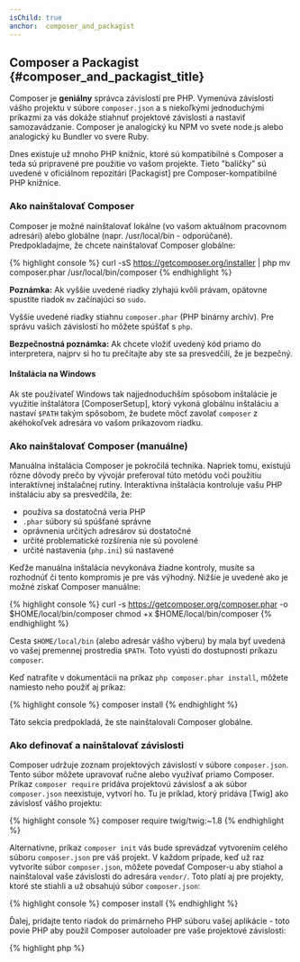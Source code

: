 ```yaml
---
isChild: true
anchor:  composer_and_packagist
---
```


## Composer a Packagist {#composer_and_packagist_title}

Composer je **geniálny** správca závislostí pre PHP. Vymenúva závislosti vášho projektu v súbore `composer.json` a s niekoľkými jednoduchými príkazmi za vás dokáže stiahnuť projektové závislosti a nastaviť samozavádzanie. Composer je analogický ku NPM vo svete node.js alebo analogický ku Bundler vo svere Ruby.

Dnes existuje už mnoho PHP knižníc, ktoré sú kompatibilné s Composer a teda sú pripravené pre použitie vo vašom projekte. Tieto "balíčky" sú uvedené v oficiálnom repozitári [Packagist] pre Composer-kompatibilné PHP knižnice.

### Ako nainštalovať Composer

Composer je možné nainštalovať lokálne (vo vašom aktuálnom pracovnom adresári) alebo globálne (napr. /usr/local/bin - odporúčané).
Predpokladajme, že chcete nainštalovať Composer globálne:

{% highlight console %}
curl -sS https://getcomposer.org/installer | php
mv composer.phar /usr/local/bin/composer
{% endhighlight %}

**Poznámka:** Ak vyššie uvedené riadky zlyhajú kvôli právam, opätovne spustite riadok `mv` začínajúci so `sudo`.

Vyššie uvedené riadky stiahnu `composer.phar` (PHP binárny archív). Pre správu vašich závislostí ho môžete spúšťať s `php`.

**Bezpečnostná poznámka:** Ak chcete vložiť uvedený kód priamo do interpretera, najprv si ho tu prečítajte aby ste sa presvedčili, že je bezpečný.

#### Inštalácia na Windows

Ak ste používateľ Windows tak najjednoduchším spôsobom inštalácie je využitie inštalátora [ComposerSetup], ktorý vykoná globálnu inštaláciu a nastaví `$PATH` takým spôsobom, že budete môcť zavolať `composer` z akéhokoľvek adresára vo vašom príkazovom riadku.

### Ako nainštalovať Composer (manuálne)

Manuálna inštalácia Composer je pokročilá technika. Napriek tomu, existujú rôzne dôvody prečo by vývojár preferoval túto metódu voči použitiu interaktívnej inštalačnej rutiny. Interaktívna inštalácia kontroluje vašu PHP inštaláciu aby sa presvedčila, že:

- používa sa dostatočná veria PHP
- `.phar` súbory sú spúšťané správne
- oprávnenia určitých adresárov sú dostatočné
- určité problematické rozšírenia nie sú povolené
- určité nastavenia (`php.ini`) sú nastavené 

Keďže manuálna inštalácia nevykonáva žiadne kontroly, musíte sa rozhodnúť či tento kompromis je pre vás výhodný. Nižšie je uvedené ako je možné získať Composer manuálne:

{% highlight console %}
curl -s https://getcomposer.org/composer.phar -o $HOME/local/bin/composer
chmod +x $HOME/local/bin/composer
{% endhighlight %}

Cesta `$HOME/local/bin` (alebo adresár vášho výberu) by mala byť uvedená vo vašej premennej prostredia `$PATH`. Toto vyústi do dostupnosti príkazu `composer`.

Keď natrafíte v dokumentácii na príkaz `php composer.phar install`, môžete namiesto neho použiť aj príkaz:

{% highlight console %}
composer install
{% endhighlight %}

Táto sekcia predpokladá, že ste nainštalovali Composer globálne.

### Ako definovať a nainštalovať závislosti

Composer udržuje zoznam projektových závislostí v súbore `composer.json`. Tento súbor môžete upravovať ručne alebo využívať priamo Composer. Príkaz `composer require` pridáva projektovú závislosť a ak súbor `composer.json` neexistuje, vytvorí ho. Tu je príklad, ktorý pridáva [Twig] ako závislosť vášho projektu:

{% highlight console %}
composer require twig/twig:~1.8
{% endhighlight %}

Alternatívne, príkaz `composer init` vás bude sprevádzať vytvorením celého súboru `composer.json` pre váš projekt. V každom prípade, keď už raz vytvoríte súbor `composer.json`, môžete povedať Composer-u aby stiahol a nainštaloval vaše závislosti do adresára `vendor/`. Toto platí aj pre projekty, ktoré ste stiahli a už obsahujú súbor `composer.json`:

{% highlight console %}
composer install
{% endhighlight %}

Ďalej, pridajte tento riadok do primárneho PHP súboru vašej aplikácie - toto povie PHP aby použil Composer autoloader pre vaše projektové závislosti:

{% highlight php %}
<?php
require 'vendor/autoload.php';
{% endhighlight %}

Teraz môžete používať vaše projektové závislosti - budú automaticky načítané na vyžiadanie.

### Aktualizácia vašich závislostí

Composer vytvára súbor zvaný `composer.lock`, ktorý obsahuje informáciu o presnej verzii každého balíka, ktorý bol stiahnutý keď ste prvý krát spustili príkaz `composer install`. Ak zdielate váš projekt s ostatnými programátormi a súbor `composer.lock` je súčasťou vašej distribúcie tak keď títo programátori spustia príkaz `composer install`, dostanú rovnaké verzie balíkov ako vy. 
Pre aktualizovanie vašich závislostí spustite príkaz `composer update`.

Toto je najviac užitočné keď definujete vaše flexibilné požiadavky na verzie. Napríklad, požiadavka na verziu `~1.8` znamená "čokoľvek novšie ako `1.8.0` ale staršie ako `2.0.x-dev`". Taktiež môžete využiť náhradný znak `*`, teda `1.8.*`. Príkaz `composer update` teraz zaktualizuje všetky vaše závislosti na najnovšiu verziu ktorá spĺňa definované obmedzenia. 

### Aktualizácia notifikácii

Pre prijímanie notifikácii o vydaniach nových verzií sa môžete registrovať na [VersionEye], webovej službe, ktorá monitoruje a kontroluje `composer.json` vo vašom GitHub a BitBucket účte a pri vydaní novšej verzie balíka posiela emailové notifikácie. 

### Kontrolovanie vašich závislostí pre bezpečnostné problémy

[Security Advisories Checker] je webová služba a nástroj príkazového riadka - obe vyšetria váš súbor `composer.lock` a povedia vám či potrebujete aktualizovať nejakú z vašich závislostí.

### Zaobchádzanie s globálnymi závislosťami

Composer môže taktiež spracovávať globálne závislosti a ich binárky. Použitie je priame - všetko čo potrebujete je pridať slovo `global`. Napríklad, ak by ste chceli nainštalovať balík PHPUnit a mať ho dostupný globálne, spustili by ste tento príkaz:

{% highlight console %}
composer global require phpunit/phpunit
{% endhighlight %}

Toto vytvorí adresár `~/.composer` kde budú sídliť vaše globálne závislosti. Aby boli vaše nainštalované balíky dostupné všade, musíte ešte pridať cestu `~/.composer/vendor/bin` do premennej `$PATH`.

* [Learn about Composer]

[Packagist]: http://packagist.org/
[Twig]: http://twig.sensiolabs.org
[VersionEye]: https://www.versioneye.com/
[Security Advisories Checker]: https://security.sensiolabs.org/
[Learn about Composer]: http://getcomposer.org/doc/00-intro.md
[ComposerSetup]: https://getcomposer.org/Composer-Setup.exe
